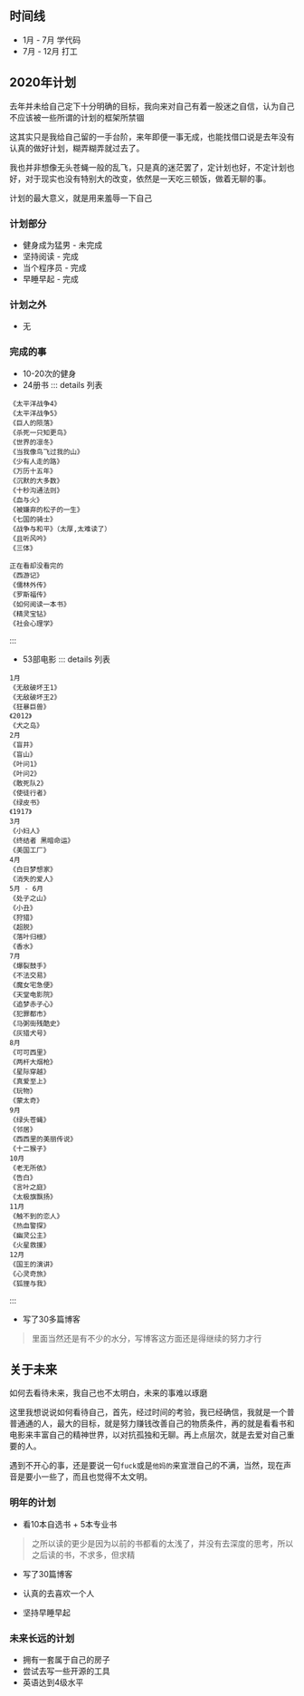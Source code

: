 <!-- ---
title: 2020年总结
date: 2021-01-01
tags:
 - 年度总结
 - 生活记录
categories: live
---
 -->

## 时间线 
- 1月 - 7月 学代码
- 7月 - 12月 打工


## 2020年计划

去年并未给自己定下十分明确的目标，我向来对自己有着一股迷之自信，认为自己不应该被一些所谓的计划的框架所禁锢<br>

这其实只是我给自己留的一手台阶，来年即便一事无成，也能找借口说是去年没有认真的做好计划，糊弄糊弄就过去了。<br>

我也并非想像无头苍蝇一般的乱飞，只是真的迷茫罢了，定计划也好，不定计划也好，对于现实也没有特别大的改变，依然是一天吃三顿饭，做着无聊的事。<br>

计划的最大意义，就是用来羞辱一下自己

### 计划部分

- 健身成为猛男 - 未完成
- 坚持阅读 - 完成
- 当个程序员 - 完成
- 早睡早起 - 完成

### 计划之外

- 无

### 完成的事

- 10-20次的健身
- 24册书
::: details 列表
```
《太平洋战争4》
《太平洋战争5》
《巨人的陨落》
《杀死一只知更鸟》
《世界的凛冬》
《当我像鸟飞过我的山》
《少有人走的路》
《万历十五年》
《沉默的大多数》
《十秒沟通法则》
《血与火》
《被嫌弃的松子的一生》
《七国的骑士》
《战争与和平》（太厚,太难读了）
《且听风吟》
《三体》

正在看却没看完的
《西游记》
《儒林外传》
《罗斯福传》
《如何阅读一本书》
《精灵宝钻》
《社会心理学》
```
:::

- 53部电影
::: details 列表
```
1月
《无敌破坏王1》
《无敌破坏王2》
《狂暴巨兽》
《2012》
《犬之岛》
2月
《盲井》
《盲山》
《叶问1》
《叶问2》
《敢死队2》
《使徒行者》
《绿皮书》
《1917》
3月
《小妇人》
《终结者 黑暗命运》
《美国工厂》
4月
《白日梦想家》
《消失的爱人》
5月 - 6月
《处子之山》
《小丑》
《狩猎》
《超脱》
《落叶归根》
《香水》
7月
《爆裂鼓手》
《不法交易》
《魔女宅急便》
《天堂电影院》
《追梦赤子心》
《犯罪都市》
《马粥街残酷史》
《灰猎犬号》
8月
《可可西里》
《两杆大烟枪》
《星际穿越》
《真爱至上》
《玩物》
《蒙太奇》
9月
《绿头苍蝇》
《邻居》
《西西里的美丽传说》
《十二猴子》
10月
《老无所依》
《告白》
《言叶之庭》
《太极旗飘扬》
11月
《触不到的恋人》
《热血警探》
《幽灵公主》
《火星救援》
12月
《国王的演讲》
《心灵奇旅》
《狐狸与我》

```
:::

- 写了30多篇博客
> 里面当然还是有不少的水分，写博客这方面还是得继续的努力才行

## 关于未来

如何去看待未来，我自己也不太明白，未来的事难以琢磨<br>

这里我想说说如何看待自己，首先，经过时间的考验，我已经确信，我就是一个普普通通的人，最大的目标，就是努力赚钱改善自己的物质条件，再的就是看看书和电影来丰富自己的精神世界，以对抗孤独和无聊。再上点层次，就是去爱对自己重要的人。<br>

遇到不开心的事，还是要说一句`fuck`或是`他妈的`来宣泄自己的不满，当然，现在声音是要小一些了，而且也觉得不太文明。<br>

<!-- 存钱和理财老是挂在嘴边说也是挺没意思的<br>

我认为，
 -->
<!-- 遇到喜欢的女孩子，谁怂谁 -->

<!-- 遇到喜欢的人，还是要去当舔狗的，没办法是这样的 -->


<!-- 
比较明显的就是我已经开始有计划的对于未来做规划。<br>

以前我总觉得自己很酷，我与众不同，众人皆醒我独醉，可现在我发现了，其实我也只是平平众生中的一员，没什么了不起的。实在过于普通，所以以前的很多困扰也随之不见了，以往我和自己谈平庸主义，肯定会大骂自己玩不起。给自己找了借口想要偷懒<br>

可其实像我已经活了这么久，也没见有多么特别的天赋，已经足矣证明我就是一个平凡的人。庸俗也没什么大不了的，认清这一点，并不妨碍我继续坚持我自己的英雄主义。随着时光流逝，几百年后我们这个时代的人还会有几人留名于世间？ --> 
### 明年的计划

- 看10本自选书 + 5本专业书
> 之所以读的更少是因为以前的书都看的太浅了，并没有去深度的思考，所以之后读的书，不求多，但求精

- 写了30篇博客

- 认真的去喜欢一个人
- 坚持早睡早起  

### 未来长远的计划

- 拥有一套属于自己的房子
- 尝试去写一些开源的工具
- 英语达到4级水平


